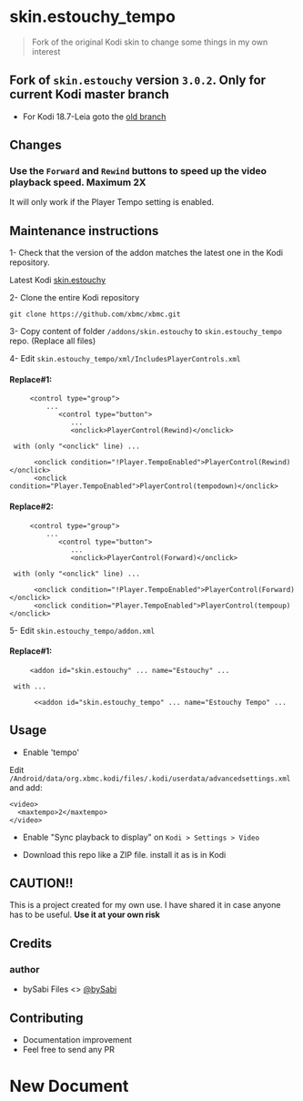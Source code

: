 # skin.estouchy_tempo

> Fork of the original Kodi skin to change some things in my own interest

## Fork of `skin.estouchy` version `3.0.2`. Only for current Kodi master branch

* For Kodi 18.7-Leia goto the [old branch](https://github.com/bySabi/skin.estouchy_tempo/tree/old)

## Changes

### Use the `Forward` and `Rewind` buttons to speed up the video playback speed. Maximum 2X
It will only work if the Player Tempo setting is enabled.

## Maintenance instructions
1- Check that the version of the addon matches the latest one in the Kodi repository.

   Latest Kodi [skin.estouchy](https://github.com/xbmc/xbmc/blob/master/addons/skin.estouchy/addon.xml)
   
2- Clone the entire Kodi repository

   `git clone https://github.com/xbmc/xbmc.git`
   
3- Copy content of folder `/addons/skin.estouchy` to `skin.estouchy_tempo` repo. (Replace all files)

4- Edit `skin.estouchy_tempo/xml/IncludesPlayerControls.xml`

####   Replace#1:
   
```
     <control type="group">
         ...
            <control type="button">
               ...
               <onclick>PlayerControl(Rewind)</onclick>
```
    
     with (only "<onclick" line) ...
     
```
      <onclick condition="!Player.TempoEnabled">PlayerControl(Rewind)</onclick>
      <onclick condition="Player.TempoEnabled">PlayerControl(tempodown)</onclick>
```

     
####    Replace#2:
    
```
     <control type="group">
         ...
            <control type="button">
               ...
               <onclick>PlayerControl(Forward)</onclick>
```
    
     with (only "<onclick" line) ...
     
```
      <onclick condition="!Player.TempoEnabled">PlayerControl(Forward)</onclick>
      <onclick condition="Player.TempoEnabled">PlayerControl(tempoup)</onclick>
```

5- Edit `skin.estouchy_tempo/addon.xml`

####   Replace#1:

```
     <addon id="skin.estouchy" ... name="Estouchy" ...
```

     with ...

```
      <<addon id="skin.estouchy_tempo" ... name="Estouchy Tempo" ...
```


## Usage

* Enable 'tempo'

Edit `/Android/data/org.xbmc.kodi/files/.kodi/userdata/advancedsettings.xml` and add:

```
<video>
  <maxtempo>2</maxtempo>
</video>
```

* Enable "Sync playback to display" on `Kodi > Settings > Video`


* Download this repo like a ZIP file. install it as is in Kodi


## CAUTION!!

This is a project created for my own use. I have shared it in case anyone has to be useful. **Use it at your own risk**

## Credits

### author

- bySabi Files <> [@bySabi](https://github.com/bySabi)

## Contributing

- Documentation improvement
- Feel free to send any PR
# New Document
